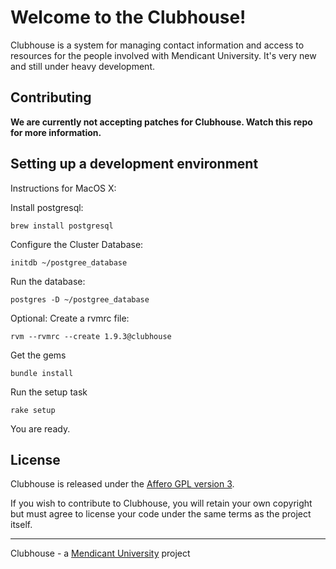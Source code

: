 # Welcome to the Clubhouse!

Clubhouse is a system for managing contact information and access to resources for the people involved with Mendicant University. It's very new
and still under heavy development.

## Contributing

**We are currently not accepting patches for Clubhouse. Watch this repo for
more information.**

## Setting up a development environment

Instructions for MacOS X:

Install postgresql:

```
brew install postgresql
```

Configure the Cluster Database:

```
initdb ~/postgree_database
```

Run the database:

```
postgres -D ~/postgree_database
```

Optional: Create a rvmrc file:

```
rvm --rvmrc --create 1.9.3@clubhouse
```

Get the gems

```
bundle install
```

Run the setup task

```
rake setup
```

You are ready.

## License

Clubhouse is released under the [Affero GPL version 3](http://www.gnu.org/licenses/agpl.html).

If you wish to contribute to Clubhouse, you will retain your own copyright but must agree to license your code under the same terms as the project itself.

------

Clubhouse - a [Mendicant University](http://mendicantuniversity.org) project